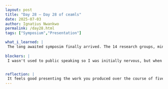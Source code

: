 ```yaml
---
layout: post
title: "Day 28 – Day 28 of ceamls"
date: 2025-07-03
author: Ignatius Nwankwo
permalink: /day28.html
tags: ["Symposium","Presentation"]

what_i_learned: |
 The long awaited symposim finally arrived. The 14 research groups, mine incuded presented our findings throughout the entire day in the business building auditorium at Morgan State. Many of the presenatations were really engaging, and I took away alot from them. Lunch was also served.
 
blockers: |
 I wasn't used to public speaking so I was initially nervous, but when it was my turn to speak, I did much better than i expected.


reflection: |
 It feels good presenting the work you produced over the course of five weeks. I'm proud of myself and my team for our accomplishments. By trying to stay engaged and attentive, I developed greater listening and comprehension skills. Through by the end of the day I was extremely exhausted.
---
```

